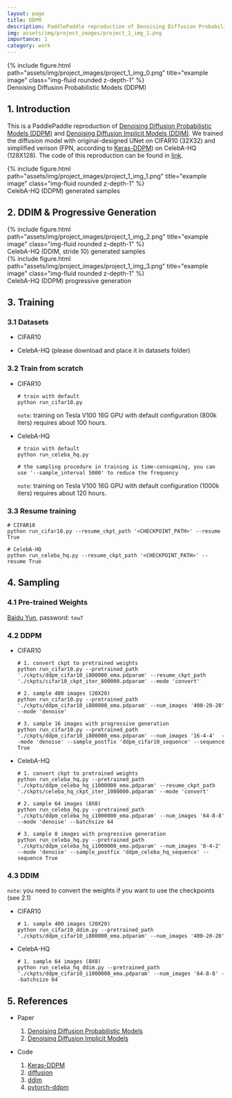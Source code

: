 ```yaml
---
layout: page
title: DDPM
description: PaddlePaddle reproduction of Denoising Diffusion Probabilistic Models (DDPM)
img: assets/img/project_images/project_1_img_1.png
importance: 1
category: work
---
```



<div class="row">
    <div class="col-sm mt-3 mt-md-0">
        {% include figure.html path="assets/img/project_images/project_1_img_0.png" title="example image" class="img-fluid rounded z-depth-1" %}
    </div>
</div>
<div class="caption">
    Denoising Diffusion Probabilistic Models (DDPM)
</div>

## 1. Introduction

This is a PaddlePaddle reproduction of [Denoising Diffusion Probabilistic Models (DDPM)](https://arxiv.org/abs/2006.11239) and [Denoising Diffusion Implicit Models (DDIM)](https://arxiv.org/abs/2010.02502). We trained the diffusion model with original-designed UNet on CIFAR10 (32X32) and simplified verison (FPN, according to [Keras-DDPM](https://github.com/bojone/Keras-DDPM)) on CelebA-HQ (128X128). The code of this reproduction can be found in [link](https://github.com/Att100/PaddlePaddle-DDPM).

<div class="row">
    <div class="col-sm mt-3 mt-md-0">
        {% include figure.html path="assets/img/project_images/project_1_img_1.png" title="example image" class="img-fluid rounded z-depth-1" %}
    </div>
</div>
<div class="caption">
    CelebA-HQ (DDPM) generated samples
</div>

## 2. DDIM & Progressive Generation

<div class="row">
    <div class="col-sm mt-3 mt-md-0">
        {% include figure.html path="assets/img/project_images/project_1_img_2.png" title="example image" class="img-fluid rounded z-depth-1" %}
    </div>
</div>
<div class="caption">
    CelebA-HQ (DDIM, stride 10) generated samples
</div>

<div class="row">
    <div class="col-sm mt-3 mt-md-0">
        {% include figure.html path="assets/img/project_images/project_1_img_3.png" title="example image" class="img-fluid rounded z-depth-1" %}
    </div>
</div>
<div class="caption">
    CelebA-HQ (DDPM) progressive generation
</div>

## 3. Training

### 3.1 Datasets

- CIFAR10

- CelebA-HQ (please download and place it in datasets folder)

### 3.2 Train from scratch

- CIFAR10

    ```
    # train with default
    python run_cifar10.py
    ```

    `note`: training on Tesla V100 16G GPU with default configuration (800k iters) requires about 100 hours.

- CelebA-HQ

    ```
    # train with default
    python run_celeba_hq.py

    # the sampling procedure in training is time-consupming, you can use '--sample_interval 5000' to reduce the frequency
    ```

    `note`: training on Tesla V100 16G GPU with default configuration (1000k iters) requires about 120 hours.

### 3.3 Resume training

```
# CIFAR10
python run_cifar10.py --resume_ckpt_path '<CHECKPOINT_PATH>' --resume True

# CelebA-HQ
python run_celeba_hq.py --resume_ckpt_path '<CHECKPOINT_PATH>' --resume True
```

## 4. Sampling

### 4.1 Pre-trained Weights

[Baidu Yun](https://pan.baidu.com/s/1VV7IH0mXzIwtCFXlCers7w?pwd=tew7), password: `tew7`

### 4.2 DDPM

- CIFAR10

    ```
    # 1. convert ckpt to pretrained weights
    python run_cifar10.py --pretrained_path './ckpts/ddpm_cifar10_i800000_ema.pdparam' --resume_ckpt_path './ckpts/cifar10_ckpt_iter_800000.pdparam' --mode 'convert'

    # 2. sample 400 images (20X20)
    python run_cifar10.py --pretrained_path './ckpts/ddpm_cifar10_i800000_ema.pdparam' --num_images '400-20-20' --mode 'denoise'

    # 3. sample 16 images with progressive generation
    python run_cifar10.py --pretrained_path './ckpts/ddpm_cifar10_i800000_ema.pdparam' --num_images '16-4-4'  --mode 'denoise' --sample_postfix 'ddpm_cifar10_sequence' --sequence True
    ```

- CelebA-HQ

    ```
    # 1. convert ckpt to pretrained weights
    python run_celeba_hq.py --pretrained_path './ckpts/ddpm_celeba_hq_i1000000_ema.pdparam' --resume_ckpt_path './ckpts/celeba_hq_ckpt_iter_1000000.pdparam' --mode 'convert'

    # 2. sample 64 images (8X8)
    python run_celeba_hq.py --pretrained_path './ckpts/ddpm_celeba_hq_i1000000_ema.pdparam' --num_images '64-8-8' --mode 'denoise' --batchsize 64

    # 3. sample 8 images with progressive generation
    python run_celeba_hq.py --pretrained_path './ckpts/ddpm_celeba_hq_i1000000_ema.pdparam' --num_images '8-4-2'  --mode 'denoise' --sample_postfix 'ddpm_celeba_hq_sequence' --sequence True
    ```

### 4.3 DDIM

`note`: you need to convert the weights if you want to use the checkpoints (see 2.1)

- CIFAR10

    ```
    # 1. sample 400 images (20X20)
    python run_cifar10_ddim.py --pretrained_path './ckpts/ddpm_cifar10_i800000_ema.pdparam' --num_images '400-20-20'
    ```

- CelebA-HQ

    ```
    # 1. sample 64 images (8X8)
    python run_celeba_hq_ddim.py --pretrained_path './ckpts/ddpm_cifar10_i1000000_ema.pdparam' --num_images '64-8-8' --batchsize 64
    ```

## 5. References

- Paper

    1. [Denoising Diffusion Probabilistic Models](https://arxiv.org/abs/2006.11239)
    2. [Denoising Diffusion Implicit Models](http://arxiv.org/abs/2010.02502)

- Code

    1. [Keras-DDPM](https://github.com/bojone/Keras-DDPM)
    2. [diffusion](https://github.com/hojonathanho/diffusion)
    3. [ddim](https://github.com/ermongroup/ddim)
    4. [pytorch-ddpm](https://github.com/w86763777/pytorch-ddpm)
